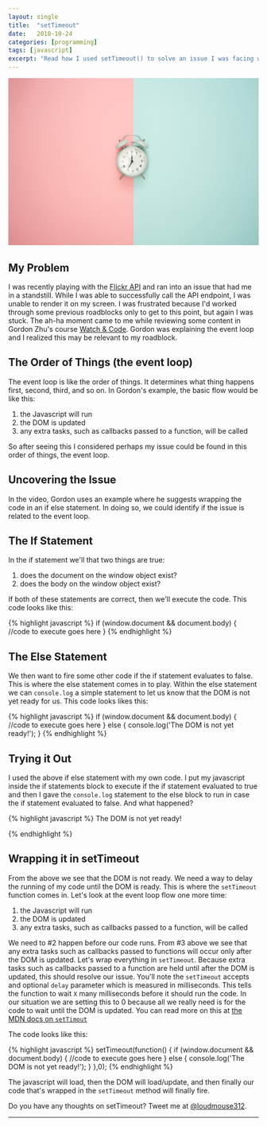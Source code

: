 ```yaml
---
layout: single
title:  "setTimeout"
date:   2018-10-24
categories: [programming]
tags: [javascript]
excerpt: "Read how I used setTimeout() to solve an issue I was facing while working with the Flickr API."
---
```


![alt text][setTimeout]

## My Problem

I was recently playing with the [Flickr API][Flickr API] and ran into an issue that had me in a standstill. While I was able to successfully call the API endpoint, I was unable to render it on my screen. I was frustrated because I'd worked through some previous roadblocks only to get to this point, but again I was stuck. The ah-ha moment came to me while reviewing some content in Gordon Zhu's course [Watch & Code][Watch & Code]. Gordon was explaining the event loop and I realized this may be relevant to my roadblock.


## The Order of Things (the event loop)

The event loop is like the order of things. It determines what thing happens first, second, third, and so on. In Gordon's example, the basic flow would be like this:

1. the Javascript will run
2. the DOM is updated
3. any extra tasks, such as callbacks passed to a function, will be called

So after seeing this I considered perhaps my issue could be found in this order of things, the event loop.

## Uncovering the Issue

In the video, Gordon uses an example where he suggests wrapping the code in an if else statement. In doing so, we could identify if the issue is related to the event loop.


## The If Statement

In the if statement we'll that two things are true:

1. does the document on the window object exist?
2. does the body on the window object exist?

If both of these statements are correct, then we'll execute the code. This code looks like this:

{% highlight javascript %}
if (window.document && document.body) {
  //code to execute goes here
}
{% endhighlight %}


## The Else Statement

We then want to fire some other code if the if statement evaluates to false. This is where the else statement comes in to play. Within the else statement we can `console.log` a simple statement to let us know that the DOM is not yet ready for us. This code looks likes this:

{% highlight javascript %}
if (window.document && document.body) {
  //code to execute goes here
} else {
      console.log('The DOM is not yet ready!');
  }
{% endhighlight %}

## Trying it Out

I used the above if else statement with my own code. I put my javascript inside the if statements block to execute if the if statement evaluated to true and then I gave the `console.log` statement to the else block to run in case the if statement evaluated to false. And what happened?

{% highlight javascript %}
The DOM is not yet ready!

{% endhighlight %}



## Wrapping it in setTimeout

From the above we see that the DOM is not ready. We need a way to delay the running of my code until the DOM is ready. This is where the `setTimeout` function comes in. Let's look at the event loop flow one more time:

1. the Javascript will run
2. the DOM is updated
3. any extra tasks, such as callbacks passed to a function, will be called

We need to #2 happen before our code runs. From #3 above we see that any extra tasks such as callbacks passed to functions will occur only after the DOM is updated. Let's wrap everything in `setTimeout`. Because extra tasks such as callbacks passed to a function are held until after the DOM is updated, this should resolve our issue. You'll note the `setTimeout` accepts and optional `delay` parameter which is measured in milliseconds. This tells the function to wait `X` many milliseconds before it should run the code. In our situation we are setting this to 0 because all we really need is for the code to wait until the DOM is updated. You can read more on this at [the MDN docs on `setTimout`][MDN Docs for setTimeout]

The code looks like this:

{% highlight javascript %}
setTimeout(function() {
  if (window.document && document.body) {
    //code to execute goes here
  } else {
        console.log('The DOM is not yet ready!');
    }
},0);
{% endhighlight %}

The javascript will load, then the DOM will load/update, and then finally our code that's wrapped in the `setTimeout` method will finally fire.



Do you have any thoughts on setTimeout? Tweet me at [@loudmouse312][@loudmouse312].


---


<!-- Images -->
[setTimeout]: /images/icons8-team-643498-unsplash.jpg "Photo by Icons8 team on Unsplash"

<!-- Links -->
[Flickr API]: https://www.flickr.com/services/api/
[Watch & Code]: https://watchandcode.com/
[MDN Docs for setTimeout]: https://developer.mozilla.org/en-US/docs/Web/API/WindowOrWorkerGlobalScope/setTimeout
[@loudmouse312]: https://twitter.com/loudmouse312
